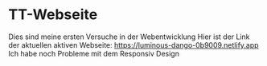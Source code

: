 # TT-Webseite
Dies sind meine ersten Versuche in der Webentwicklung
Hier ist der Link der aktuellen aktiven Webseite: https://luminous-dango-0b9009.netlify.app
Ich habe noch Probleme mit dem Responsiv Design
